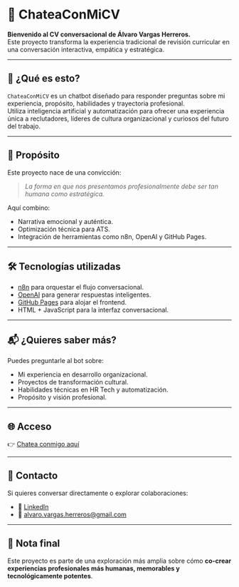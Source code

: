 # 🤖 ChateaConMiCV

**Bienvenido al CV conversacional de Álvaro Vargas Herreros.**  
Este proyecto transforma la experiencia tradicional de revisión curricular en una conversación interactiva, empática y estratégica.

---

## 🚀 ¿Qué es esto?

`ChateaConMiCV` es un chatbot diseñado para responder preguntas sobre mi experiencia, propósito, habilidades y trayectoria profesional.  
Utiliza inteligencia artificial y automatización para ofrecer una experiencia única a reclutadores, líderes de cultura organizacional y curiosos del futuro del trabajo.

---

## 🎯 Propósito

Este proyecto nace de una convicción:  
> *La forma en que nos presentamos profesionalmente debe ser tan humana como estratégica.*

Aquí combino:
- Narrativa emocional y auténtica.
- Optimización técnica para ATS.
- Integración de herramientas como n8n, OpenAI y GitHub Pages.

---

## 🛠️ Tecnologías utilizadas

- [n8n](https://n8n.io/) para orquestar el flujo conversacional.
- [OpenAI](https://openai.com/) para generar respuestas inteligentes.
- [GitHub Pages](https://pages.github.com/) para alojar el frontend.
- HTML + JavaScript para la interfaz conversacional.

---

## 📬 ¿Quieres saber más?

Puedes preguntarle al bot sobre:
- Mi experiencia en desarrollo organizacional.
- Proyectos de transformación cultural.
- Habilidades técnicas en HR Tech y automatización.
- Propósito y visión profesional.

---

## 🌐 Acceso

👉 [Chatea conmigo aquí](https://alvarocrult.github.io/ChateaConMiCV/)

---

## 🤝 Contacto

Si quieres conversar directamente o explorar colaboraciones:

- 💼 [LinkedIn](https://www.linkedin.com/in/alvarovargasherreros/)
- 📧 alvaro.vargas.herreros@gmail.com

---

## 🧠 Nota final

Este proyecto es parte de una exploración más amplia sobre cómo **co-crear experiencias profesionales más humanas, memorables y tecnológicamente potentes**.
